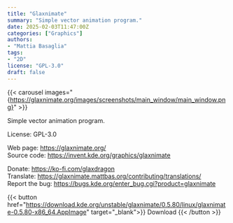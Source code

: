 ```yaml
---
title: "Glaxnimate"
summary: "Simple vector animation program."
date: 2025-02-03T11:47:00Z
categories: ["Graphics"]
authors:
- "Mattia Basaglia"
tags: 
- "2D"
license: "GPL-3.0"
draft: false
---
```


{{< carousel images="{https://glaxnimate.org/images/screenshots/main_window/main_window.png}" >}}

Simple vector animation program.

License: GPL-3.0

Web page: <https://glaxnimate.org/>  
Source code: <https://invent.kde.org/graphics/glaxnimate>

Donate: <https://ko-fi.com/glaxdragon>  
Translate: <https://glaxnimate.mattbas.org/contributing/translations/>  
Report the bug: <https://bugs.kde.org/enter_bug.cgi?product=glaxnimate>  

{{< button href="https://download.kde.org/unstable/glaxnimate/0.5.80/linux/glaxnimate-0.5.80-x86_64.AppImage" target="_blank">}}
Download
{{< /button >}}
